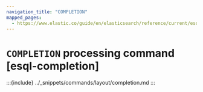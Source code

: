 ```yaml
---
navigation_title: "COMPLETION"
mapped_pages:
  - https://www.elastic.co/guide/en/elasticsearch/reference/current/esql-commands.html#esql-completion
---
```


# `COMPLETION` processing command [esql-completion]

:::{include} ../_snippets/commands/layout/completion.md
:::
